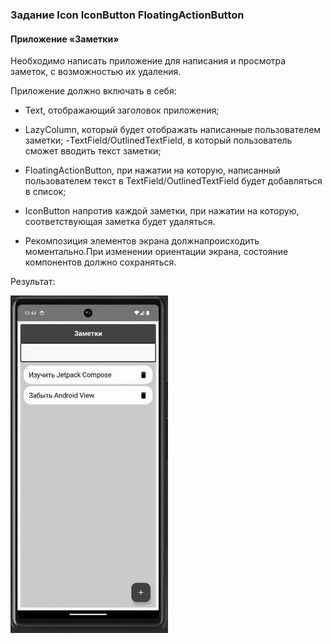 ### Задание Icon IconButton FloatingActionButton


#### Приложение «Заметки»
 Необходимо написать приложение для написания и просмотра заметок, с возможностью их удаления.

Приложение должно включать в себя:

- Text, отображающий заголовок приложения;

- LazyColumn, который будет отображать написанные пользователем заметки; -TextField/OutlinedTextField, в который пользователь сможет вводить текст заметки;

- FloatingActionButton, при нажатии на которую, написанный пользователем текст в TextField/OutlinedTextField будет добавляться в список;

- IconButton напротив каждой заметки, при нажатии на которую, соответствующая заметка будет удаляться.

- Рекомпозиция элементов экрана должнапроисходить моментально.При изменении ориентации экрана, состояние компонентов должно сохраняться.

Результат:

<img src="https://github.com/Slayder12/Notes/blob/main/assets/1.gif" width="50%" alt="Описание GIF" />